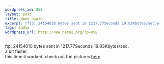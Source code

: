```yaml
--- 
wordpress_id: 858
layout: post
title: done again
excerpt: "ftp: 24154010 bytes sent in 1217.77Seconds 19.83Kbytes/sec.a bit faster. this time it worked. check out the pictures here"
tags: india
wordpress_url: http://new.nata2.org/?p=858
---
```

ftp: 24154010 bytes sent in 1217.77Seconds 19.83Kbytes/sec.<br/>a bit faster. <Br>this time it worked. check out the pictures <a href="http://nata2.info/?path=pictures%2Fevents%2F2004%3A05%3A13_india">here</a>
